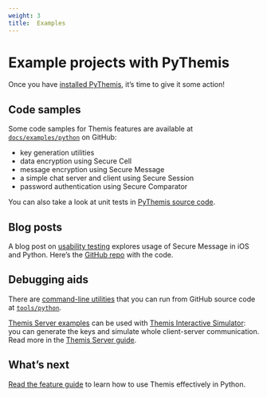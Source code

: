 ```yaml
---
weight: 3
title:  Examples
---
```


# Example projects with PyThemis

Once you have [installed PyThemis](../installation/), it’s time to give it some action!

## Code samples

Some code samples for Themis features are available
at [`docs/examples/python`](https://github.com/cossacklabs/themis/tree/master/docs/examples/python)
on GitHub:

  - key generation utilities
  - data encryption using Secure Cell
  - message encryption using Secure Message
  - a simple chat server and client using Secure Session
  - password authentication using Secure Comparator

You can also take a look at unit tests
in [PyThemis source code](https://github.com/cossacklabs/themis/tree/master/tests/pythemis).

## Blog posts

A blog post on [usability testing](https://www.cossacklabs.com/02-usability-testing.html)
explores usage of Secure Message in iOS and Python.
Here’s the [GitHub repo](https://github.com/cossacklabs/themis-ux-testing) with the code.

## Debugging aids

There are [command-line utilities](/themis/debugging/cli-utilities/#python)
that you can run from GitHub source code
at [`tools/python`](https://github.com/cossacklabs/themis/tree/master/tools/python).

[Themis Server examples](https://github.com/cossacklabs/themis/tree/master/docs/examples/Themis-server/python)
can be used with [Themis Interactive Simulator](/simulator/interactive/):
you can generate the keys and simulate whole client-server communication.
Read more in the [Themis Server guide](/themis/debugging/themis-server/).

## What’s next

[Read the feature guide](../features/)
to learn how to use Themis effectively in Python.
